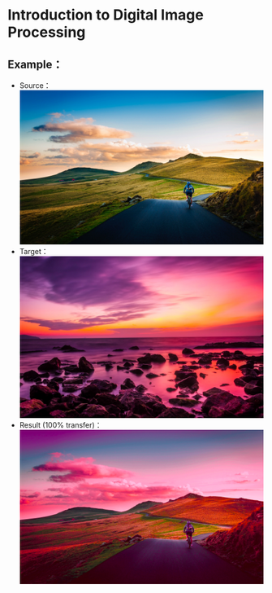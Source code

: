 # Introduction to Digital Image Processing

## Example：
- Source：![](source\source_01.jpg)
- Target：![](target\target_01.jpg)
- Result (100% transfer)：![](ColorTransfer_Output.png)
